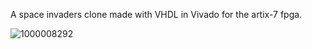 A space invaders clone made with VHDL in Vivado for the artix-7 fpga.

![1000008292](https://github.com/user-attachments/assets/c4536093-1132-40b0-8bcd-1d2fbdc9b850)
